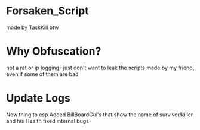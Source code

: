 # Forsaken_Script
made by TaskKill btw

# Why Obfuscation?
not a rat or ip logging
i just don't want to leak the scripts made by my friend, even if some of them are bad

# Update Logs
New thing to esp
Added BillBoardGui's that show the name of survivor/killer and his Health
fixed internal bugs
